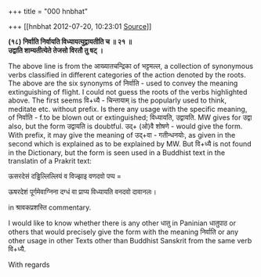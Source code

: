 +++
title = "000 hnbhat"

+++
[[hnbhat	2012-07-20, 10:23:01 [Source](https://groups.google.com/g/bvparishat/c/eF18iXOWw2M)]]



**(१८) निर्वाति निर्वायति विध्यायत्युद्वायतीति च ॥ २१ ॥  
उद्वाति शाम्यतीत्येते तेजसो विरतौ तु षट् ।**  

  

The above line is from the आख्यातचन्द्रिका of भट्टमल्ल, a collection of synonymous verbs classified in different categories of the action denoted by the roots. The above are the six synonyms of निर्वाति - used to convey the meaning extinguishing of flight.  I could not guess the
roots of the verbs highlighted above. The first seems वि+ध्यै - चिन्तायाम् is the popularly used to think, meditate etc. without prefix. Is there any usage with the specific meaning, of निर्वाति - f.to be blown out or extinguished; विध्यायति, उद्वायति. MW gives for उद्वा also, but the form उद्वायति is doubtful. उद्+ (ओ)वै शोषणे - would give the form. With prefix, it may give the meaning of उद्+वा - गतीन्धनयोः, as given in the second which is explained as to be explained by MW. But वि+ध्यै is not found in the Dictionary, but the form is seen used in a Buddhist text in the translatin of a Prakrit text:

  

ऊसरदेसं दड्ढिल्लिल्लियं व विज्झाइ वणदवो पप्प =

ऊषरदेशं पूर्गमेवाग्निना दग्धं वा प्राप्य विध्यायति वनदवो दावानलः।

  

in श्रावकप्रशस्ति commentary.

  

I would like to know whether there is any other धातु in Paninian धातुपाठ or others that would precisely give the form with the meaning निर्वाति or any other usage in other Texts other than Buddhist Sanskrit from the same verb वि+ध्यै.

  

With regards

